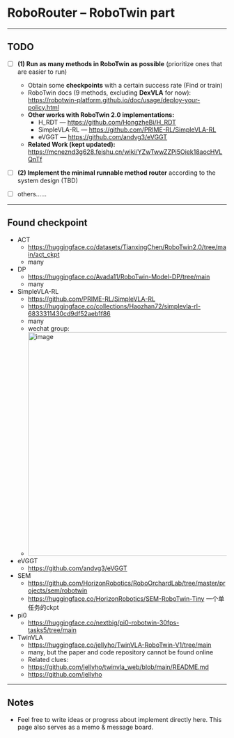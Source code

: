 # RoboRouter – RoboTwin part

---

## TODO

- [ ] **(1) Run as many methods in RoboTwin as possible** (prioritize ones that are easier to run)
  - Obtain some **checkpoints** with a certain success rate (Find or train)
  - RoboTwin docs (9 methods, excluding **DexVLA** for now):  
    https://robotwin-platform.github.io/doc/usage/deploy-your-policy.html
  - **Other works with RoboTwin 2.0 implementations:**
    - H_RDT — https://github.com/HongzheBi/H_RDT
    - SimpleVLA-RL — https://github.com/PRIME-RL/SimpleVLA-RL
    - eVGGT — https://github.com/andvg3/eVGGT
  - **Related Work (kept updated):**  
    https://mcneznd3g628.feishu.cn/wiki/YZwTwwZZPi5Oiek18aocHVLQnTf

- [ ] **(2) Implement the minimal runnable method router** according to the system design (TBD)
- [ ] others……

---

## Found checkpoint

- ACT
  - https://huggingface.co/datasets/TianxingChen/RoboTwin2.0/tree/main/act_ckpt
  - many
- DP
  - https://huggingface.co/Avada11/RoboTwin-Model-DP/tree/main
  - many
- SimpleVLA-RL
  - https://github.com/PRIME-RL/SimpleVLA-RL
  - https://huggingface.co/collections/Haozhan72/simplevla-rl-6833311430cd9df52aeb1f86
  - many
  - wechat group:
  - <img width="475" height="514" alt="image" src="https://github.com/user-attachments/assets/54821d4b-3e49-45b4-87c5-403476de0cbc" />
- eVGGT
  - https://github.com/andvg3/eVGGT
- SEM
  - https://github.com/HorizonRobotics/RoboOrchardLab/tree/master/projects/sem/robotwin
  - https://huggingface.co/HorizonRobotics/SEM-RoboTwin-Tiny 一个单任务的ckpt
- pi0
  - https://huggingface.co/nextbig/pi0-robotwin-30fps-tasks5/tree/main
- TwinVLA
  - https://huggingface.co/jellyho/TwinVLA-RoboTwin-V1/tree/main
  - many, but the paper and code repository cannot be found online
  - Related clues:
  - https://github.com/jellyho/twinvla_web/blob/main/README.md
  - https://github.com/jellyho

---

## Notes

- Feel free to write ideas or progress about implement directly here. This page also serves as a memo & message board.  




